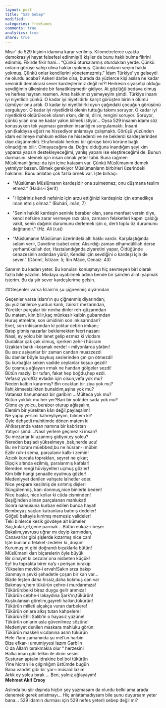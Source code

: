 ```yaml
---
layout: post
title: "529 Sebep"
modified:
categories: freetimes
comments: true
analytics: true
share: true
---
```


Mısır’ da 529 kişinin idamına karar verilmiş. Kilometrelerce uzakta demokrasiyi hayat felsefesi edinmiş(!) kişiler de bunu haklı bulma fikrini edinmiş. Fikirde fikir hani… “Çünkü otursalarmış oturdukları yerde. Çünkü onların görüşe sahip olma hakları yokmuş. Çünkü onların seçim hakkı yokmuş. Çünkü onlar kendilerini yönetemezmiş.” İdam Türkiye’ ye gelseydi ne olurdu acaba? Askeri darbe olsa, burada da yüzlerce kişi asılsa ne kadar sevinirdi demokrasi sever kardeşlerimiz değil mi?!
Herkesin siyasetçi olduğu sevdiğimin ülkesinde bir fanatikleşmedir gidiyor. At gözlüğü bedava olmuş ve herkes hayranı resmen. Ama hakkımızı yemeyeyim şimdi. Türkiye insanı iyi niyetlidir çünkü. O kadar iyi niyetlidirki karşıt görüşten birinin ölümü üzmüyor onu artık. O kadar iyi niyetlidirki oyun çağındaki çocuğun görüşünü sorguluyor. O kadar iyi niyetlidirki ölenin tuttuğu takımı soruyor. O kadar iyi niyetlidirki öldürülecek olanın ırkını, dinini, dilini, rengini soruyor. Soruyor, çünkü yılan ona ne kadar yakın bilmek istiyor…
Oysa 529 insanın idamı söz konusuyken tek yapması gereken insanlığını sorgulamaktı. İnsani yanı(kaldıysa eğer) ne hissediyor anlamaya çalışmaktı. Görüşü yüzünden idam edilmeye mahkum edilse ne hissederdi ve ne beklerdi kardeşlerinden diye düşünmekti.
Etrafımdaki herkes bir görüşe körü körüne bağlı olmadığımı bilir. Olmayacağımı da. Doğru olduğuna inandığım şeyi kim yaparsa yapsın destekleyeceğimi, yanlış yapanı ise eleştireceğimi de.
Bunun durmasını istemek için insan olmak yeter tabii. Buna rağmen Müslümanlığımızı da işin içine katasım var. Çünkü Müslümanım demek yetmiyor bazen. Bilmek gerekiyor Müslümanların birbirleri üzerindeki haklarını. Bunu anlatan çok fazla örnek var. İşte birkaçı:

- “Müslüman Müslümanın kardeşidir ona zulmetmez; onu düşmana teslim etmez.” (Hadis-i Şerif)

- "Hiçbiriniz kendi nefsiniz için arzu ettiğinizi kardeşiniz için etmedikçe iman etmiş olmaz." (Buhârî, imân, 7)

- "Senin hakiki kardeşin seninle beraber olan, sana menfaat versin diye, kendi nefsine zarar vermeye razı olan, zamanın felaketleri kapını çaldığı vakit, senin dağınık durumunu derlemek için o, derli toplu öz durumunu dağıtandır." (Hz. Ali (r.a))

- “Müslümanın Müslüman üzerindeki altı hakkı vardır.
Karşılaştığında selam verir,
Davetine icabet eder,
Aksırdığı zaman elhamdülillah derse yerhamükallah der,
Hastalandığında ziyaretini yapar,
Öldüğünde cenazesinin ardından yürür,
Kendisi için sevdiğini o kardeşi için de sever.” (Dârimî, İstizan: 5; İbn Mâce, Cenaiz: 43)

Sanırım bu kadarı yeter. Bu konuları konuşmayı hiç sevmeyen biri olarak fazla bile yazdım. Modaya uyabilmek adına bende bir şairden alıntı yapmak isterim. Bu da şiir sever kardeşlerime gelsin.

##Geçenler varsa İslam’ın şu çiğnenmiş diyârından

Geçenler varsa İslam’ın şu çiğnenmiş diyarından;  
Şu yüz binlerce yurdun kanlı, zairsiz mezarından,  
Yürekler parçalar bir nevha dinler reh-güzarından  
Bu matem, kim bilir,kaç münkesir kalbin gubarından  
Huruş etmekte, son ümidinin son inkisarından?  
Evet, son inkisarından ki yoktur cebrin imkanı;  
Batıp gitmiş nazarlar beklemekten fecri nazanı  
Nasıl, ey yolcu bin lanet gelip ezmez ki vicdanı  
Dudaklar çak çak olmuş, içerken zehr-i hüsranı  
Uzaktan baktı –koşmak nerde! – milyonlarca yârânı!  
Bu ıssız aşiyanlar bir zaman candan muazzezdi  
Bu damlar böyle baykuş seslerinden çın çın ötmezdi!  
Şu kurbağlar seken vadide ceylanlar koşup gezdi!  
Şu çoşmuş ağlayan ırmak ne handan gölgeler sezdi!  
Bütün maziyi bir tufan, fakat hep boğdu,hep ezdi.  
Vefasız yurd!Öz evladın için olsun,vefa yok mu?  
Neden kalbin kararmış? Bin ocaktan bir ziya yok mu?  
İlahi,kimsesizlikten bunaldım,aşina yok mu?  
Vatansız hanumansız bir garibim …Mülteca yok mu?  
Bütün yokluk mu her yer?Bari bir yok!der sada yok mu?  
Gitme ey yolcu, beraber oturup ağlaşalım,  
Elemim bir yürekten kârı değil,paylaşalım!  
Ne yapıp ye’simi kahreyliyeyim, bilmem ki?  
Öyle dehşetli muhitimde dönen matem ki  
Ah!karşımda vatan namına bir kabristan  
Yatıyor şimdi…Nasıl yerlere geçmez ki insan?  
Şu mezarlar ki uzanmış gidiyor,ey yolcu?  
Nereden başladı yükselmeye ,bak,nerde ucu!  
Bu ne hicranı müebbed,bu ne hüsran-ı mübin  
Ezilir ruh-i sema, parçalanır kalb-i zemin!  
Azıcık kurcala toprakları, seyret ne çıkar;  
Dipçik altında ezilmiş, paralanmış kafalar!  
Bereden rengi hüviyyetleri uçmuş gözler!  
Kim bilir hangi şenaatle oyulmuş gözler!  
Medeniyyet denilen vahşete la’netler eder,  
Nice yekpare kesilmiş de sırıtmış dişler!  
Süngülenmiş, kanı donmuş,nice binlerle beden!  
Nice başlar, nice kollar ki cüda cisminden!  
Beşiğinden alınan parçalanan mahlukat!  
Sonra namusuna kurban edilen bunca hayat!  
Bembeyaz saçları katranlara batmış dedeler!  
Göğsü baltayla kırılmış memesiz valideler!  
Teki binlerce kesik gövdeye ait kümeler  
Saç,kulak,el,çene parmak …Bütün enkaz-ı beşer  
Bakalım,yavrusu uğrar mı deyip karnından,  
Canavarlar gibi şişlerde kızarmış nice can!  
İşte bunlar o felaket-zedeler ki ,düşün!  
Kurumuş ot gibi doğrandı bıçaklarla bütün!  
Müslümanlıkları biçarelerin öyle büyük  
Bir cinayet ki cezalar ona nisbeten küçük!  
Ey! bu toprakta birer na’ş-ı perişan bırakıp  
Yükselen mevkib-i ervah!Sakın arza bakıp  
Sanmayın şevki şehadetle çoşan bir kan var…  
Bizde leşten daha hissiz,daha kokmuş can var  
Bakmayın,hem tükürün çehre-i murdarımıza!  
Tükürün:belki biraz duygu gelir arımıza!  
Tükürün cebhe-i lakaydına Şark’ın,tükürün!  
Kuşkulansın görelim,gayreti halkın,tükürün!  
Tükürün milleti alçakça  vuran darbelere!  
Tükürün onlara alkış tutan kahpelere!  
Tükürün Ehli Salib’in o hayasız yüzüne!  
Tükürün onların asla güvenilmez sözüne!  
Medeniyet denilen maskara mahluku görün:  
Tükürün maskeli vicdanına asrın tükürün  
Hele i’lanı zamanında şu mel’un harbin  
Bize efkar-ı umumiyyesi lazım Garb’in  
O da Allah’ı bırakmakla olur “ herzesini  
Halka iman gibi telkin ile dinin sesini  
Susturan aptalın idrakine bol bol tükürün  
Yine hicran ile çılgınlığım üstümde bugün  
Bana vahdet gibi bir yar-ı müsaid lazım  
Artık ey yolcu bırak … Ben, yalnız ağlayayım!  
**Mehmet Akif Ersoy**

Aslında bu şiir dışında hiçbir şey yazmasam da olurdu belki ama arada denemek gerek anlatmayı... Hiç anlatamadıysam bile şunu duyursam yeter bana... 529 idamın durması için 529 nefes yeterli sebep değil mi?
